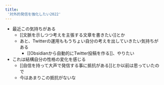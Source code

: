 ```yaml
---
title:
 '対外的発信を強化したい2022'
---
```

- 最近この気持ちがある
	- [[文脈を示しつつ考えを主張する文章を書きたい]]とか
	- あと、Twitterの運用ももうちょい自分の考えを出していきたい気持ちがある
		- [[Obsidianから自動的にTwitter投稿を作る]]、やりたい
- これは結構自分の性格の変化を感じる
	- [[自信を持って大声で発信する事に抵抗がある]]とか以前は思っていたので
	- 今はあまりこの抵抗がないな